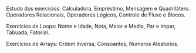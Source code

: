 Estudo dos exercicios:
Calculadora, Empréstimo, Mensagem e Quadrilátero.
Operadores Relacionais, Operadores Lógicos, Controle de Fluxo e Blocos.

Exercícios de Loops:
Nome e Idade, Nota, Maior e Media, Par e Impar, Tabuada, Fatorial.

Exercícios de Arrays:
Ordem Inversa, Consoantes, Numeros Aleatorios.